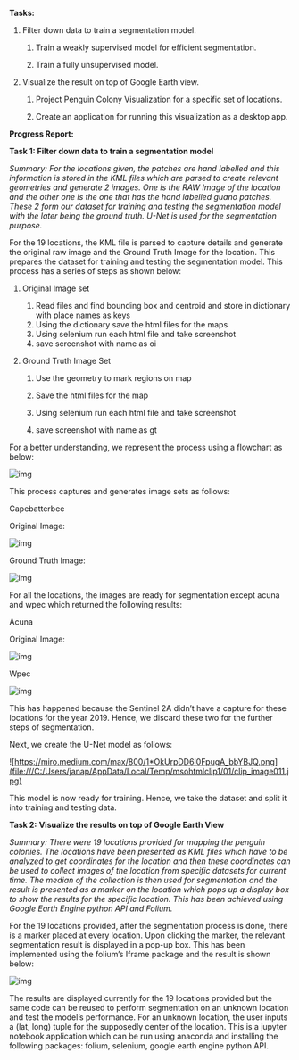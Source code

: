 **Tasks:**

1. Filter down data to train a segmentation model.

   1. Train a weakly supervised model for efficient segmentation.

   2. Train a fully unsupervised model.

2. Visualize the result on top of Google Earth view.

   1. Project Penguin Colony Visualization for a specific set of locations.

   2. Create an application for running this visualization as a desktop app.

**Progress Report:**

**Task 1: Filter down data to train a segmentation model**

*Summary:* *For the locations given, the patches are hand labelled and this information is stored in the KML files which are parsed to create relevant geometries and generate 2 images. One is the RAW Image of the location and the other one is the one that has the hand labelled guano patches. These 2 form our dataset for training and testing the segmentation model with the later being the ground truth. U-Net is used for the segmentation purpose.* 

For the 19 locations, the KML file is parsed to capture details and generate the original raw image and the Ground Truth Image for the location. This prepares the dataset for training and testing the segmentation model. This process has a series of steps as shown below:

 

1. Original Image set
   1. Read files and find bounding box and centroid and store in dictionary with place names as keys
   2. Using the dictionary save the html files for the maps
   3. Using selenium run each html file and take screenshot
   4. save screenshot with name as <location>oi

2. Ground Truth Image Set
   1. Use the geometry to mark regions on map
   2. Save the html files for the map
   3. Using selenium run each html file and take screenshot

   4. save screenshot with name as <location>gt

 

For a better understanding, we represent the process using a flowchart as below:

![img](file:///C:/Users/janap/AppData/Local/Temp/msohtmlclip1/01/clip_image001.jpg)

 

This process captures and generates image sets as follows:

 

Capebatterbee

Original Image:

![img](file:///C:/Users/janap/AppData/Local/Temp/msohtmlclip1/01/clip_image003.png)

Ground Truth Image:

![img](file:///C:/Users/janap/AppData/Local/Temp/msohtmlclip1/01/clip_image005.png)

For all the locations, the images are ready for segmentation except acuna and wpec which returned the following results:

 

Acuna

Original Image:

![img](file:///C:/Users/janap/AppData/Local/Temp/msohtmlclip1/01/clip_image007.png)

Wpec

![img](file:///C:/Users/janap/AppData/Local/Temp/msohtmlclip1/01/clip_image009.png)

This has happened because the Sentinel 2A didn’t have a capture for these locations for the year 2019. Hence, we discard these two for the further steps of segmentation. 

Next, we create the U-Net model as follows:

![https://miro.medium.com/max/800/1*OkUrpDD6I0FpugA_bbYBJQ.png](file:///C:/Users/janap/AppData/Local/Temp/msohtmlclip1/01/clip_image011.jpg)

This model is now ready for training. Hence, we take the dataset and split it into training and testing data.

**Task 2:** **Visualize the results on top of Google Earth View** 

*Summary:* *There were 19 locations provided for mapping the penguin colonies. The locations have been presented as KML files which have to be analyzed to get coordinates for the location and then these coordinates can be used to collect images of the location from specific datasets for current time. The median of the collection is then used for segmentation and the result is presented as a marker on the location which pops up a display box to show the results for the specific location. This has been achieved using Google Earth Engine python API and Folium.*

For the 19 locations provided, after the segmentation process is done, there is a marker placed at every location. Upon clicking the marker, the relevant segmentation result is displayed in a pop-up box. This has been implemented using the folium’s Iframe package and the result is shown below:

![img](file:///C:/Users/janap/AppData/Local/Temp/msohtmlclip1/01/clip_image013.jpg)

 

The results are displayed currently for the 19 locations provided but the same code can be reused to perform segmentation on an unknown location and test the model’s performance. For an unknown location, the user inputs a (lat, long) tuple for the supposedly center of the location. This is a jupyter notebook application which can be run using anaconda and installing the following packages: folium, selenium, google earth engine python API.

 

 

 